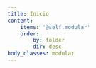 ```yaml
---
title: Inicio
content:
    items: '@self.modular'
    order:
        by: folder
        dir: desc
body_classes: modular
---
```


